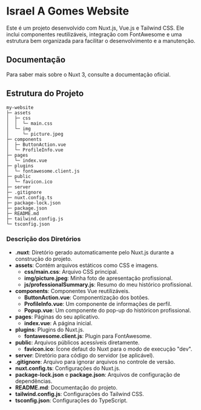 # Israel A Gomes Website

Este é um projeto desenvolvido com Nuxt.js, Vue.js e Tailwind CSS. Ele inclui componentes reutilizáveis, integração com FontAwesome e uma estrutura bem organizada para facilitar o desenvolvimento e a manutenção.

## Documentação

Para saber mais sobre o Nuxt 3, consulte a documentação oficial.

## Estrutura do Projeto

```plaintext
my-website
├─ assets
│  ├─ css
│  │  └─ main.css
│  └─ img
│     └─ picture.jpeg
├─ components
│  ├─ ButtonAction.vue
│  └─ ProfileInfo.vue
├─ pages
│  └─ index.vue
├─ plugins
│  └─ fontawesome.client.js
├─ public
│  └─ favicon.ico
├─ server
├─ .gitignore
├─ nuxt.config.ts
├─ package-lock.json
├─ package.json
├─ README.md
├─ tailwind.config.js
└─ tsconfig.json
```

### Descrição dos Diretórios

- **.nuxt**: Diretório gerado automaticamente pelo Nuxt.js durante a construção do projeto.
- **assets**: Contém arquivos estáticos como CSS e imagens.
  - **css/main.css**: Arquivo CSS principal.
  - **img/picture.jpeg**: Minha foto de apresentação profissional.
  - **js/professionalSummary.js**: Resumo do meu histórico profissional.
- **components**: Componentes Vue reutilizáveis.
  - **ButtonAction.vue**: Componentização dos botões.
  - **ProfileInfo.vue**: Um componente de informações de perfil.
  - **Popup.vue**: Um componente do pop-up do históricon profissional.
- **pages**: Páginas do seu aplicativo.
  - **index.vue**: A página inicial.
- **plugins**: Plugins do Nuxt.js.
  - **fontawesome.client.js**: Plugin para FontAwesome.
- **public**: Arquivos públicos acessíveis diretamente.
  - **favicon.ico**: Ícone defaut do Nuxt para o modo de execução "dev".
- **server**: Diretório para código do servidor (se aplicável).
- **.gitignore**: Arquivo para ignorar arquivos no controle de versão.
- **nuxt.config.ts**: Configurações do Nuxt.js.
- **package-lock.json** e **package.json**: Arquivos de configuração de dependências.
- **README.md**: Documentação do projeto.
- **tailwind.config.js**: Configurações do Tailwind CSS.
- **tsconfig.json**: Configurações do TypeScript.
